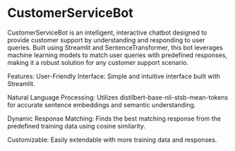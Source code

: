# CustomerServiceBot

CustomerServiceBot is an intelligent, interactive chatbot designed to provide customer support by understanding and responding to user queries. Built using Streamlit and SentenceTransformer, this bot leverages machine learning models to match user queries with predefined responses, making it a robust solution for any customer support scenario.

Features:
User-Friendly Interface: Simple and intuitive interface built with Streamlit.

Natural Language Processing: Utilizes distilbert-base-nli-stsb-mean-tokens for accurate sentence embeddings and semantic understanding.

Dynamic Response Matching: Finds the best matching response from the predefined training data using cosine similarity.

Customizable: Easily extendable with more training data and responses.
